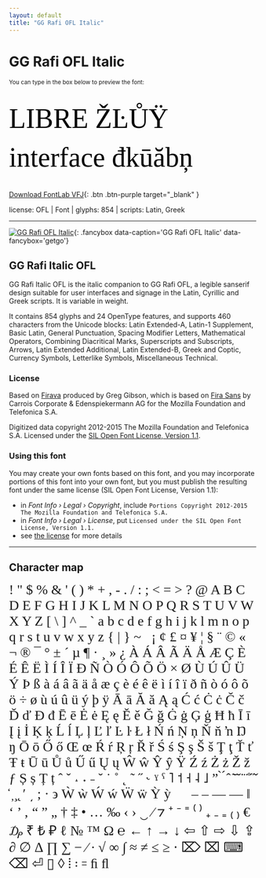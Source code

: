 ```yaml
---
layout: default
title: "GG Rafi OFL Italic"
---
```


# GG Rafi OFL Italic

<small>You can type in the box below to preview the font:</small>

<div contenteditable="true" style="font-family: 'GG Rafi OFL Italic'; font-size: 4em; color:black; margin: 0.5em 0 0.5em 0; line-height: 1.4em;">
LIBRE ŽĿŮŸ interface đkūăbņ
</div>

[Download FontLab VFJ](https://downgit.github.io/#/home?url=https://github.com/fontlabcom/getgo-fonts/blob/main/getgo-fonts/ofl/rafi/rafi-italic-var.vfj){: .btn .btn-purple target="_blank" }

license: OFL \| Font \| glyphs: 854 \| scripts: Latin, Greek

---


[![GG Rafi OFL Italic](../illustrations/rafi-italic-var.png)](../illustrations/rafi-italic-var.png){: .fancybox data-caption='GG Rafi OFL Italic' data-fancybox='getgo'}



## GG Rafi Italic OFL

GG Rafi Italic OFL is the italic companion to GG Rafi OFL, a legible sanserif design suitable for user interfaces and signage in the Latin, Cyrillic and Greek scripts. It is variable in weight.

It contains 854 glyphs and 24 OpenType features, and supports 460 characters from the Unicode blocks: Latin Extended-A, Latin-1 Supplement, Basic Latin, General Punctuation, Spacing Modifier Letters, Mathematical Operators, Combining Diacritical Marks, Superscripts and Subscripts, Arrows, Latin Extended Additional, Latin Extended-B, Greek and Coptic, Currency Symbols, Letterlike Symbols, Miscellaneous Technical.

### License

Based on [Firava](https://github.com/hellogreg/firava) produced by Greg Gibson, which is based on [Fira Sans](https://github.com/mozilla/Fira) by Carrois Corporate & Edenspiekermann AG for the Mozilla Foundation and Telefonica S.A.

Digitized data copyright 2012-2015 The Mozilla Foundation and Telefonica S.A. Licensed under the [SIL Open Font License, Version 1.1](https://scripts.sil.org/OFL).

### Using this font

You may create your own fonts based on this font, and you may incorporate portions of this font into your own font, but you must publish the resulting font under the same license (SIL Open Font License, Version 1.1):

- in _Font Info › Legal › Copyright_, include `Portions Copyright 2012-2015 The Mozilla Foundation and Telefonica S.A.`
- in _Font Info › Legal › License_, put `Licensed under the SIL Open Font License, Version 1.1.`
- see [the license](https://scripts.sil.org/OFL) for more details


---

## Character map

<div style="font-family: 'GG Rafi OFL Italic'; font-size: 2em;">
! " $ % & ' ( ) * + , - . / : ; < = > ? @ A B C D E F G H I J K L M N O P Q R S T U V W X Y Z [ \ ] ^ _ ` a b c d e f g h i j k l m n o p q r s t u v w x y z { | } ~   ¡ ¢ £ ¤ ¥ ¦ § ¨ © « ¬ ® ¯ ° ± ´ µ ¶ · ¸ » ¿ À Á Â Ã Ä Å Æ Ç È É Ê Ë Ì Í Î Ï Ð Ñ Ò Ó Ô Õ Ö × Ø Ù Ú Û Ü Ý Þ ß à á â ã ä å æ ç è é ê ë ì í î ï ð ñ ò ó ô õ ö ÷ ø ù ú û ü ý þ ÿ Ā ā Ă ă Ą ą Ć ć Ċ ċ Č č Ď ď Đ đ Ē ē Ė ė Ę ę Ě ě Ğ ğ Ġ ġ Ģ ģ Ħ ħ Ī ī Į į İ Ķ ķ Ĺ ĺ Ļ ļ Ľ ľ Ŀ ŀ Ł ł Ń ń Ņ ņ Ň ň ŉ Ŋ ŋ Ō ō Ő ő Œ œ Ŕ ŕ Ŗ ŗ Ř ř Ś ś Ş ş Š š Ţ ţ Ť ť Ŧ ŧ Ū ū Ů ů Ű ű Ų ų Ŵ ŵ Ŷ ŷ Ÿ Ź ź Ż ż Ž ž ƒ Ș ș Ț ț ˆ ˇ ˔ ˖ ˗ ˘ ˙ ˚ ˛ ˜ ˝ ˞ ˠ ˤ ˥ ˦ ˧ ˨ ˩ ˮ ̀ ́ ̂ ̃ ̄ ̆ ̇ ̈ ̊ ̋ ̌ ̒ ̦ ̧ ̨ ʹ ͵ ; · ϶ Ẁ ẁ Ẃ ẃ Ẅ ẅ Ỳ ỳ     ‒ – — ― ‖ ‘ ’ ‚ “ ” „ † ‡ • … ‰ ‹ › ‿ ⁄ ⁊ ⁺ ⁻ ⁼ ⁽ ⁾ ₊ ₋ ₌ ₍ ₎ € ₯ ₹ ₺ ₽ ℓ № ™ Ω ℮ ← ↑ → ↓ ⇦ ⇧ ⇨ ⇩ ⇪ ∂ ∅ ∆ ∏ ∑ − ∕ ∙ √ ∞ ∫ ≈ ≠ ≤ ≥ ⋅ ⌦ ⌧ ⌨ ⌫ ⏎ ▯ ◊ ⦙ ꞉ ꞊ ﬁ ﬂ
</div>

